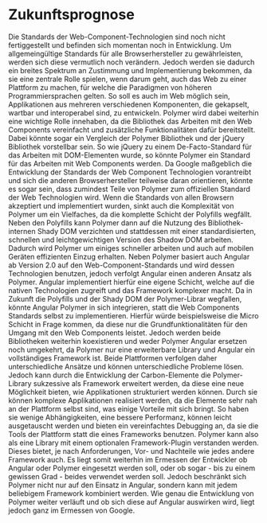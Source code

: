 # Zukunftsprognose

Die Standards der Web-Component-Technologien sind noch nicht fertiggestellt und befinden sich momentan noch in Entwicklung. Um allgemeingültige Standards für alle Browserhersteller zu gewährleisten, werden sich diese vermutlich noch verändern. Jedoch werden sie dadurch ein breites Spektrum an Zustimmung und Implementierung bekommen, da sie eine zentrale Rolle spielen, wenn darum geht, auch das Web zu einer Plattform zu machen, für welche die Paradigmen von höheren Programmiersprachen gelten. So soll es auch im Web möglich sein, Applikationen aus mehreren verschiedenen Komponenten, die gekapselt, wartbar und interoperabel sind, zu entwickeln. Polymer wird dabei weiterhin eine wichtige Rolle innehaben, da die Bibliothek das Arbeiten mit den Web Components vereinfacht und zusätzliche Funktionalitäten dafür bereitstellt. Dabei könnte sogar ein Vergleich der Polymer Bibliothek und der jQuery Bibliothek vorstellbar sein. So wie jQuery zu einem De-Facto-Standard für das Arbeiten mit DOM-Elementen wurde, so könnte Polymer ein Standard für das Arbeiten mit Web Components werden. Da Google maßgeblich die Entwicklung der Standards der Web Component Technologien vorantreibt und sich die anderen Browserhersteller teilweise daran orientieren, könnte es sogar sein, dass zumindest Teile von Polymer zum offiziellen Standard der Web Technologien wird.
Wenn die Standards von allen Browsern akzeptiert und implementiert wurden, sinkt auch die Komplexität von Polymer um ein Vielfaches, da die komplette Schicht der Polyfills wegfällt. Neben den Polyfills kann Polymer dann auf die Nutzung des Bibliothek-internen Shady DOM verzichten und stattdessen mit einer standardisierten, schnellen und leichtgewichtigen Version des Shadow DOM arbeiten. Dadurch wird Polymer um einiges schneller arbeiten und auch auf mobilen Geräten effizienten Einzug erhalten.
Neben Polymer basiert auch Angular ab Version 2.0 auf den Web-Component-Standards und wird dessen Technologien benutzen, jedoch verfolgt Angular einen anderen Ansatz als Polymer. Angular implementiert hierfür eine eigene Schicht, welche auf die nativen Technologien zugreift und das Framework komplexer macht. Da in Zukunft die Polyfills und der Shady DOM der Polymer-Librar wegfallen, könnte Angular Polymer in sich integrieren, statt die Web Components Standards selbst zu implementieren. Hierfür würde beispielsweise die Micro Schicht in Frage kommen, da diese nur die Grundfunktionalitäten für den Umgang mit den Web Components leistet. Jedoch werden beide Bibliotheken weiterhin koexistieren und weder Polymer Angular ersetzen noch umgekehrt, da Polymer nur eine erweiterbare Library und Angular ein vollständiges Framework ist. Beide Plattformen verfolgen daher unterschiedliche Ansätze und können unterschiedliche Probleme lösen. Jedoch kann durch die Entwicklung der Carbon-Elemente die Polymer-Library sukzessive als Framework erweitert werden, da diese eine neue Möglichkeit bieten, wie Applikationen strukturiert werden können. Durch sie können komplexe Applikationen realisiert werden, da die Elemente sehr nah an der Plattform selbst sind, was einige Vorteile mit sich bringt. So haben sie wenige Abhängigkeiten, eine bessere Performanz, können leicht ausgetauscht werden und bieten ein vereinfachtes Debugging an, da sie die Tools der Plattform statt die eines Frameworks benutzen. Polymer kann also als eine Library mit einem optionalen Framework-Plugin verstanden werden. Dieses bietet, je nach Anforderungen, Vor- und Nachteile wie jedes andere Framework auch. Es liegt somit weiterhin im Ermessen der Entwickler ob Angular oder Polymer eingesetzt werden soll, oder ob sogar - bis zu einem gewissen Grad - beides verwendet werden soll. Jedoch beschränkt sich Polymer nicht nur auf den Einsatz in Angular, sondern kann mit jedem beliebigem Framework kombiniert werden. 
Wie genau die Entwicklung von Polymer weiter verläuft und ob sich diese auf Angular auswirken wird, liegt jedoch ganz im Ermessen von Google.
